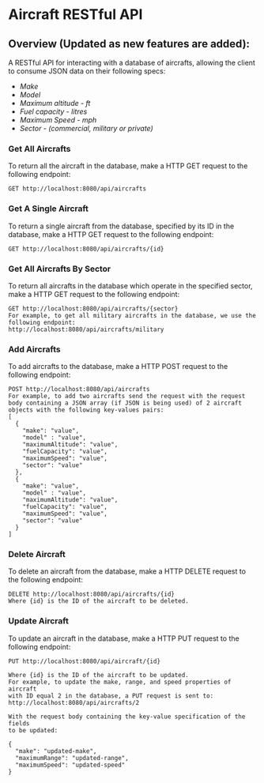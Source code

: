 # Aircraft RESTful API

## Overview (Updated as new features are added):

A RESTful API for interacting with a database of aircrafts, allowing the client to consume JSON data on their following specs:
- *Make*
- *Model*
- *Maximum altitude - ft*
- *Fuel capacity - litres*
- *Maximum Speed - mph*
- *Sector - (commercial, military or private)*

### Get All Aircrafts
To return all the aircraft in the database, make a HTTP GET request to the following endpoint:
```
GET http://localhost:8080/api/aircrafts
```

### Get A Single Aircraft
To return a single aircraft from the database, specified by its ID in the database, make a HTTP GET request to the following endpoint:
```
GET http://localhost:8080/api/aircrafts/{id}
```

### Get All Aircrafts By Sector
To return all aircrafts in the database which operate in the specified sector, make a HTTP GET request to the following endpoint:
```
GET http://localhost:8080/api/aircrafts/{sector}
For example, to get all military aircrafts in the database, we use the following endpoint:
http://localhost:8080/api/aircrafts/military
```

### Add Aircrafts
To add aircrafts to the database, make a HTTP POST request to the following endpoint:
```
POST http://localhost:8080/api/aircrafts
For example, to add two aircrafts send the request with the request body containing a JSON array (if JSON is being used) of 2 aircraft objects with the following key-values pairs:
[
  {
    "make": "value",
    "model" : "value",
    "maximumAltitude": "value",
    "fuelCapacity": "value",
    "maximumSpeed": "value",
    "sector": "value"
  },
  {
    "make": "value",
    "model" : "value",
    "maximumAltitude": "value",
    "fuelCapacity": "value",
    "maximumSpeed": "value",
    "sector": "value"
  }
]
```
### Delete Aircraft
To delete an aircraft from the database, make a HTTP DELETE request to the following endpoint:
```
DELETE http://localhost:8080/api/aircrafts/{id}
Where {id} is the ID of the aircraft to be deleted.
```

### Update Aircraft
To update an aircraft in the database, make a HTTP PUT request to the following endpoint:
```
PUT http://localhost:8080/api/aircraft/{id}

Where {id} is the ID of the aircraft to be updated.
For example, to update the make, range, and speed properties of aircraft
with ID equal 2 in the database, a PUT request is sent to:
http://localhost:8080/api/aircrafts/2

With the request body containing the key-value specification of the fields
to be updated:

{
  "make": "updated-make",
  "maximumRange": "updated-range",
  "maximumSpeed": "updated-speed"
}
```
